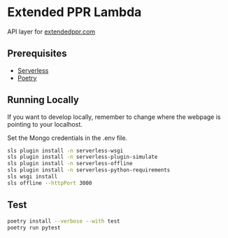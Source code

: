 # Extended PPR Lambda

API layer for [extendedppr.com](https://extendedppr.com)


## Prerequisites

* [Serverless](https://www.serverless.com/)
* [Poetry](https://python-poetry.org/)


## Running Locally

If you want to develop locally, remember to change where the webpage is pointing to your localhost.

Set the Mongo credentials in the .env file.

```bash
sls plugin install -n serverless-wsgi
sls plugin install -n serverless-plugin-simulate
sls plugin install -n serverless-offline
sls plugin install -n serverless-python-requirements
sls wsgi install
sls offline --httpPort 3000
```


## Test

```bash
poetry install --verbose --with test
poetry run pytest
```
